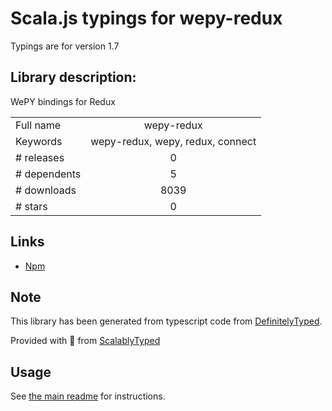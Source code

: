 
# Scala.js typings for wepy-redux

Typings are for version 1.7

## Library description:
WePY bindings for Redux

|                    |                 |
| ------------------ | :-------------: |
| Full name          | wepy-redux |
| Keywords           | wepy-redux, wepy, redux, connect |
| # releases         | 0 |
| # dependents       | 5 |
| # downloads        | 8039 |
| # stars            | 0 |

## Links
- [Npm](https://www.npmjs.com/package/wepy-redux)
    


## Note
This library has been generated from typescript code from [DefinitelyTyped](https://definitelytyped.org).

Provided with :purple_heart: from [ScalablyTyped](https://github.com/oyvindberg/ScalablyTyped)

## Usage
See [the main readme](../../readme.md) for instructions.


